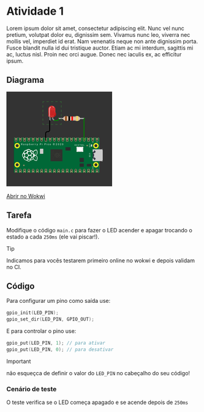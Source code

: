 # Atividade 1

Lorem ipsum dolor sit amet, consectetur adipiscing elit. Nunc vel nunc pretium,
volutpat dolor eu, dignissim sem. Vivamus nunc leo, viverra nec mollis vel,
imperdiet id erat. Nam venenatis neque non ante dignissim porta. Fusce blandit
nulla id dui tristique auctor. Etiam ac mi interdum, sagittis mi ac, luctus
nisl. Proin nec orci augue. Donec nec iaculis ex, ac efficitur ipsum.

## Diagrama

![](assets/image/diagram.png)

[Abrir no Wokwi](https://wokwi.com/projects/382395689125209089)

## Tarefa

Modifique o código `main.c` para fazer o LED acender e apagar trocando o estado
a cada `250ms` (ele vai piscar!).

> [!TIP]
> Indicamos para vocês testarem primeiro online no wokwi e depois validam no CI.

## Código

Para configurar um pino como saída use:

```c
gpio_init(LED_PIN);
gpio_set_dir(LED_PIN, GPIO_OUT);
```

E para controlar o pino use:

```c
gpio_put(LED_PIN, 1); // para ativar
gpio_put(LED_PIN, 0); // para desativar
```

> [!IMPORTANT]
> não esqueçca de definir o valor do `LED_PIN` no cabeçalho do seu código!

### Cenário de teste

O teste verifica se o LED começa apagado e se acende depois de `250ms`
